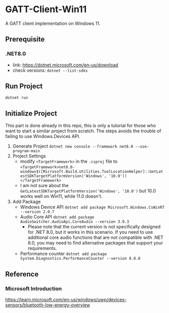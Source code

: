 # GATT-Client-Win11
A GATT client implementation on Windows 11.

## Prerequisite
### .NET8.0
* link: https://dotnet.microsoft.com/en-us/download
* check versions: `dotnet --list-sdks`

## Run Project
`dotnet run`

## Initialize Project
This part is done already in this repo, this is only a tutorial for those who want to start a similar project from scratch. The steps avoids the trouble of failing to use Windows.Devices API.
1. Generate Project
    `dotnet new console --framework net8.0 --use-program-main`
2. Project Settings
    * modify `<TargetFramework>` in the `.csproj` file to `<TargetFramework>net8.0-windows$([Microsoft.Build.Utilities.ToolLocationHelper]::GetLatestSDKTargetPlatformVersion('Windows', '10.0'))</TargetFramework>`
    * I am not sure about the `GetLatestSDKTargetPlatformVersion('Windows', '10.0')` but 10.0 works well on Win11, while 11.0 doesn't.
3. Add Package
    * Windows Device API
        `dotnet add package Microsoft.Windows.CsWinRT --version 2.0.7`
    * Audio Core API
        `dotnet add package AudioSwitcher.AudioApi.CoreAudio --version 3.0.3`
        * Please note that the current version is not specifically designed for .NET 8.0, but it works in this scenario. If you need to use additional core audio functions that are not compatible with .NET 8.0, you may need to find alternative packages that support your requirements.
    * Performance counter
        `dotnet add package System.Diagnostics.PerformanceCounter --version 8.0.0`

## Reference
### Microsoft Introduction
https://learn.microsoft.com/en-us/windows/uwp/devices-sensors/bluetooth-low-energy-overview